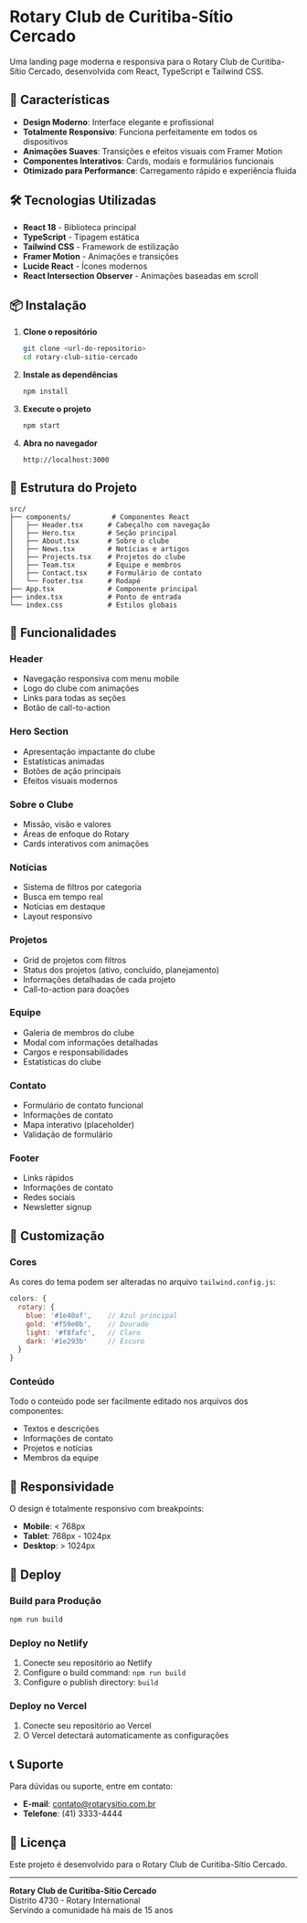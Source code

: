 # Rotary Club de Curitiba-Sítio Cercado

Uma landing page moderna e responsiva para o Rotary Club de Curitiba-Sítio Cercado, desenvolvida com React, TypeScript e Tailwind CSS.

## 🚀 Características

- **Design Moderno**: Interface elegante e profissional
- **Totalmente Responsivo**: Funciona perfeitamente em todos os dispositivos
- **Animações Suaves**: Transições e efeitos visuais com Framer Motion
- **Componentes Interativos**: Cards, modais e formulários funcionais
- **Otimizado para Performance**: Carregamento rápido e experiência fluida

## 🛠️ Tecnologias Utilizadas

- **React 18** - Biblioteca principal
- **TypeScript** - Tipagem estática
- **Tailwind CSS** - Framework de estilização
- **Framer Motion** - Animações e transições
- **Lucide React** - Ícones modernos
- **React Intersection Observer** - Animações baseadas em scroll

## 📦 Instalação

1. **Clone o repositório**
   ```bash
   git clone <url-do-repositorio>
   cd rotary-club-sitio-cercado
   ```

2. **Instale as dependências**
   ```bash
   npm install
   ```

3. **Execute o projeto**
   ```bash
   npm start
   ```

4. **Abra no navegador**
   ```
   http://localhost:3000
   ```

## 🎨 Estrutura do Projeto

```
src/
├── components/          # Componentes React
│   ├── Header.tsx      # Cabeçalho com navegação
│   ├── Hero.tsx        # Seção principal
│   ├── About.tsx       # Sobre o clube
│   ├── News.tsx        # Notícias e artigos
│   ├── Projects.tsx    # Projetos do clube
│   ├── Team.tsx        # Equipe e membros
│   ├── Contact.tsx     # Formulário de contato
│   └── Footer.tsx      # Rodapé
├── App.tsx             # Componente principal
├── index.tsx           # Ponto de entrada
└── index.css           # Estilos globais
```

## 🌟 Funcionalidades

### Header
- Navegação responsiva com menu mobile
- Logo do clube com animações
- Links para todas as seções
- Botão de call-to-action

### Hero Section
- Apresentação impactante do clube
- Estatísticas animadas
- Botões de ação principais
- Efeitos visuais modernos

### Sobre o Clube
- Missão, visão e valores
- Áreas de enfoque do Rotary
- Cards interativos com animações

### Notícias
- Sistema de filtros por categoria
- Busca em tempo real
- Notícias em destaque
- Layout responsivo

### Projetos
- Grid de projetos com filtros
- Status dos projetos (ativo, concluído, planejamento)
- Informações detalhadas de cada projeto
- Call-to-action para doações

### Equipe
- Galeria de membros do clube
- Modal com informações detalhadas
- Cargos e responsabilidades
- Estatísticas do clube

### Contato
- Formulário de contato funcional
- Informações de contato
- Mapa interativo (placeholder)
- Validação de formulário

### Footer
- Links rápidos
- Informações de contato
- Redes sociais
- Newsletter signup

## 🎨 Customização

### Cores
As cores do tema podem ser alteradas no arquivo `tailwind.config.js`:

```javascript
colors: {
  rotary: {
    blue: '#1e40af',    // Azul principal
    gold: '#f59e0b',    // Dourado
    light: '#f8fafc',   // Claro
    dark: '#1e293b'     // Escuro
  }
}
```

### Conteúdo
Todo o conteúdo pode ser facilmente editado nos arquivos dos componentes:
- Textos e descrições
- Informações de contato
- Projetos e notícias
- Membros da equipe

## 📱 Responsividade

O design é totalmente responsivo com breakpoints:
- **Mobile**: < 768px
- **Tablet**: 768px - 1024px
- **Desktop**: > 1024px

## 🚀 Deploy

### Build para Produção
```bash
npm run build
```

### Deploy no Netlify
1. Conecte seu repositório ao Netlify
2. Configure o build command: `npm run build`
3. Configure o publish directory: `build`

### Deploy no Vercel
1. Conecte seu repositório ao Vercel
2. O Vercel detectará automaticamente as configurações

## 📞 Suporte

Para dúvidas ou suporte, entre em contato:
- **E-mail**: contato@rotarysitio.com.br
- **Telefone**: (41) 3333-4444

## 📄 Licença

Este projeto é desenvolvido para o Rotary Club de Curitiba-Sítio Cercado.

---

**Rotary Club de Curitiba-Sítio Cercado**  
Distrito 4730 - Rotary International  
Servindo a comunidade há mais de 15 anos

